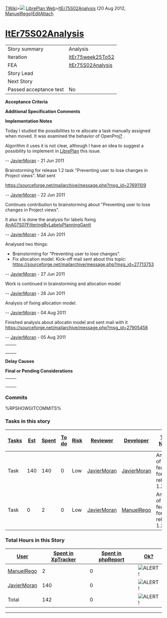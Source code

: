 [TWiki](/twiki/Main/WebHome)&gt;![](/twiki/TWiki/TWikiDocGraphics/web-bg-small.gif) [LibrePlan Web](/twiki/LibrePlan/WebHome)&gt;[ItEr75S02Analysis](http://wiki.libreplan-enterprise.com/twiki/LibrePlan/ItEr75S02Analysis "Topic revision: 12 (20 Aug 2012 - 09:52:54)") (20 Aug 2012, [ManuelRego](/twiki/Main/ManuelRego))[Edit](http://wiki.libreplan-enterprise.com/twiki/bin/edit/LibrePlan/ItEr75S02Analysis?t=1520337918 "Edit this topic text")[Attach](/twiki/bin/attach/LibrePlan/ItEr75S02Analysis "Attach an image or document to this topic")

 [ItEr75S02Analysis](/twiki/LibrePlan/ItEr75S02Analysis)
=====================================================================================================



|                        |                                                                  |
|------------------------|------------------------------------------------------------------|
| Story summary          | Analysis                                                         |
| Iteration              | [ItEr75week25To52](/twiki/LibrePlan/ItEr75week25To52)   |
| FEA                    | [ItEr75S02Analysis](/twiki/LibrePlan/ItEr75S02Analysis) |
| Story Lead             |                                                                  |
| Next Story             |                                                                  |
| Passed acceptance test | No                                                               |

**Acceptance Criteria**

**Additional Specification Comments**

**Implementation Notes**

Today I studied the possibilities to re allocate a task manually assigned when moved. It was examined the behavior of OpenProj[?](/twiki/bin/edit/LibrePlan/OpenProj?topicparent=LibrePlan.ItEr75S02Analysis "Create this topic") .

Algorithm it uses it is not clear, although I have an idea to suggest a possibility to implement in [LibrePlan](/twiki/LibrePlan/LibrePlan) this issue.

-- [JavierMoran](/twiki/Main/JavierMoran) - 21 Jun 2011

Brainstorming for release 1.2 task "Preventing user to lose changes in Project views". Mail sent

<https://sourceforge.net/mailarchive/message.php?msg_id=27691109>

-- [JavierMoran](/twiki/Main/JavierMoran) - 22 Jun 2011

Continues contribution to brainstorming about "Preventing user to lose changes in Project views".

It also it is done the analysis for labels fixing [AnA07S07FilteringByLabelsPlanningGantt](/twiki/LibrePlan/AnA07S07FilteringByLabelsPlanningGantt)

-- [JavierMoran](/twiki/Main/JavierMoran) - 24 Jun 2011

Analysed two things:

-   Brainstorming for "Preventing user to lose changes".
-   Fix allocation model. Kick-off mail sent about this topic: <https://sourceforge.net/mailarchive/message.php?msg_id=27713753>

-- [JavierMoran](/twiki/Main/JavierMoran) - 27 Jun 2011

Work is continued in brainstorming and allocation model

-- [JavierMoran](/twiki/Main/JavierMoran) - 28 Jun 2011

Analysis of fixing allocation model.

-- [JavierMoran](/twiki/Main/JavierMoran) - 04 Aug 2011

Finished analysis about allocatin model and sent mail with it <https://sourceforge.net/mailarchive/message.php?msg_id=27905458>

-- [JavierMoran](/twiki/Main/JavierMoran) - 05 Aug 2011

|     |     |
|-----|-----|
|     |     |

**Delay Causes**

**Final or Pending Considerations**

|     |     |
|-----|-----|
|     |     |

###  Commits

%RPSHOWGITCOMMITS%

###  Tasks in this story



| [Tasks](http://wiki.libreplan-enterprise.com/twiki/LibrePlan/ItEr75S02Analysis?sortcol=0;table=2;up=0#sorted_table "Sort by this column") | [Est](http://wiki.libreplan-enterprise.com/twiki/LibrePlan/ItEr75S02Analysis?sortcol=1;table=2;up=0#sorted_table "Sort by this column") | [Spent](http://wiki.libreplan-enterprise.com/twiki/LibrePlan/ItEr75S02Analysis?sortcol=2;table=2;up=0#sorted_table "Sort by this column") | [To do](http://wiki.libreplan-enterprise.com/twiki/LibrePlan/ItEr75S02Analysis?sortcol=3;table=2;up=0#sorted_table "Sort by this column") | [Risk](http://wiki.libreplan-enterprise.com/twiki/LibrePlan/ItEr75S02Analysis?sortcol=4;table=2;up=0#sorted_table "Sort by this column") | [Reviewer](http://wiki.libreplan-enterprise.com/twiki/LibrePlan/ItEr75S02Analysis?sortcol=5;table=2;up=0#sorted_table "Sort by this column") | [Developer](http://wiki.libreplan-enterprise.com/twiki/LibrePlan/ItEr75S02Analysis?sortcol=6;table=2;up=0#sorted_table "Sort by this column") | [Task Name](http://wiki.libreplan-enterprise.com/twiki/LibrePlan/ItEr75S02Analysis?sortcol=7;table=2;up=0#sorted_table "Sort by this column") | [Start Date](http://wiki.libreplan-enterprise.com/twiki/LibrePlan/ItEr75S02Analysis?sortcol=8;table=2;up=0#sorted_table "Sort by this column") | [Est End Date](http://wiki.libreplan-enterprise.com/twiki/LibrePlan/ItEr75S02Analysis?sortcol=9;table=2;up=0#sorted_table "Sort by this column") | [End Date](http://wiki.libreplan-enterprise.com/twiki/LibrePlan/ItEr75S02Analysis?sortcol=10;table=2;up=0#sorted_table "Sort by this column") |
|----------------------------------------------------------------------------------------------------------------------------------------------------|--------------------------------------------------------------------------------------------------------------------------------------------------|----------------------------------------------------------------------------------------------------------------------------------------------------|----------------------------------------------------------------------------------------------------------------------------------------------------|---------------------------------------------------------------------------------------------------------------------------------------------------|-------------------------------------------------------------------------------------------------------------------------------------------------------|--------------------------------------------------------------------------------------------------------------------------------------------------------|--------------------------------------------------------------------------------------------------------------------------------------------------------|---------------------------------------------------------------------------------------------------------------------------------------------------------|-----------------------------------------------------------------------------------------------------------------------------------------------------------|--------------------------------------------------------------------------------------------------------------------------------------------------------|
| Task                                                                                                                                               | 140                                                                                                                                              | 140                                                                                                                                                | 0                                                                                                                                                  | Low                                                                                                                                               | [JavierMoran](/twiki/Main/JavierMoran)                                                                                                       | [JavierMoran](/twiki/Main/JavierMoran)                                                                                                        | Analysis of features for release 1.2                                                                                                                   |                                                                                                                                                         |                                                                                                                                                           |                                                                                                                                                        |
| Task                                                                                                                                               | 0                                                                                                                                                | 2                                                                                                                                                  | 0                                                                                                                                                  | Low                                                                                                                                               | [JavierMoran](/twiki/Main/JavierMoran)                                                                                                       | [ManuelRego](/twiki/Main/ManuelRego)                                                                                                          | Analysis of features for release 1.2                                                                                                                   |                                                                                                                                                         |                                                                                                                                                           |                                                                                                                                                        |

###  Total Hours in this Story

| [User](http://wiki.libreplan-enterprise.com/twiki/LibrePlan/ItEr75S02Analysis?sortcol=0;table=3;up=0#sorted_table "Sort by this column") | [Spent in XpTracker](http://wiki.libreplan-enterprise.com/twiki/LibrePlan/ItEr75S02Analysis?sortcol=1;table=3;up=0#sorted_table "Sort by this column") | [Spent in phpReport](http://wiki.libreplan-enterprise.com/twiki/LibrePlan/ItEr75S02Analysis?sortcol=2;table=3;up=0#sorted_table "Sort by this column") | [Ok?](http://wiki.libreplan-enterprise.com/twiki/LibrePlan/ItEr75S02Analysis?sortcol=3;table=3;up=0#sorted_table "Sort by this column") |
|---------------------------------------------------------------------------------------------------------------------------------------------------|-----------------------------------------------------------------------------------------------------------------------------------------------------------------|-----------------------------------------------------------------------------------------------------------------------------------------------------------------|--------------------------------------------------------------------------------------------------------------------------------------------------|
| [ManuelRego](/twiki/Main/ManuelRego)                                                                                                     | 2                                                                                                                                                               | 0                                                                                                                                                               | ![ALERT!](/twiki/TWiki/TWikiDocGraphics/warning.gif "ALERT!")                                                                                |
| [JavierMoran](/twiki/Main/JavierMoran)                                                                                                   | 140                                                                                                                                                             | 0                                                                                                                                                               | ![ALERT!](/twiki/TWiki/TWikiDocGraphics/warning.gif "ALERT!")                                                                                |
| Total                                                                                                                                             | 142                                                                                                                                                             | 0                                                                                                                                                               | ![ALERT!](/twiki/TWiki/TWikiDocGraphics/warning.gif "ALERT!")                                                                                |

------------------------------------------------------------------------
